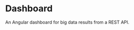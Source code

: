 <!--
  id: 2805
  slug: dashboard
  type: fortpolio
  categories: JavaScript, front end, framework
  tags: JavaScript, Angular
  clients: 
  collaboration: 
  prizes: 
  images: 
  inCv: false
  inPortfolio: false
  dateFrom: 2015-02-01
  dateTo: 2015-03-18
-->

# Dashboard

<p>An Angular dashboard for big data results from a REST API.</p>